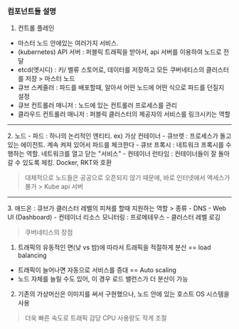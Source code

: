 ### 컴포넌트들 설명

1. 컨트롤 플레인
- 마스터 노드 안에있는 여러가지 서비스.
- (kubernetes) API 서버 : 퍼블릭 트래픽을 받아서, api 서버를 이용하여 노드로 전달
- etcd(엣시디) : 키/ 벨류 스토어로, 데이터를 저장하고 모든 쿠버네티스의 클러스터를 저장 > 마스터 노드
- 큐브 스케줄러 : 파드를 배포할때, 알아서 어떤 노드에 어떤 식으로 파드를 던질지 설정
- 큐브 컨트롤러 매니저 : 노드에 있는 컨트롤러 프로세스를 관리
- 클라우드 컨트롤러 매니저 : 퍼블릭 클러스터의 제공자의 서비스를 링크시키는 역할

<hr>
2. 노드
- 파드 : 하나의 논리적인 엔티티. ex) 가상 컨테이너
- 큐브렛 : 프로세스가 돌고 있는 에이전트. 계속 켜져 있어서 파드를 체크한다
- 큐브 프록시 : 네트워크 프록시를 수행하는 역할. 네트워크를 열고 닫는 "서비스"
- 컨테이너 런타임 : 컨테이너들이 잘 돌아갈 수 있도록 체킹. Docker, RKT와 호환

> 대체적으로 노드들은 공공으로 오픈되지 않기 때문에, 바로 인터넷에서 액세스가 불가 > Kube api 서버

<hr>
3. 애드온 : 큐브가 클러스터 레벨의 피쳐를 할때 지원하는 역할
> 종류
- DNS
- Web UI (Dashboard)
- 컨테이너 리소스 모니터링 : 프로메테우스
- 클러스터 레벨 로깅

> 쿠버네티스의 장점
1. 트래픽의 유동적인 면(낮 vs 밤)에 따라서 트래픽을 적절하게 분산 == load balancing
- 트래픽이 늘어나면 자동으로 서비스를 증대 == Auto scaling
- 노드 자체를 늘릴 수도 있어, 이 경우 로드 밸런스가 더 분산이 가능

2. 기존의 가상머신은 이미지를 써서 구현했으나, 노드 안에 있는 호스트 OS 시스템을 사용
> 더욱 빠른 속도로 트래픽 감당
> CPU 사용량도 작게 조절